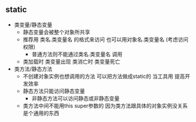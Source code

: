 ## static 
- 类变量/静态变量
  - 静态变量会被整个对象所共享
  - 推荐用 类名.类变量名 的格式来访问 也可以用对象名.类变量名 (考虑访问权限)
    - 普通方法则不能通过类名.类变量名 调用
  - 类加载时 类变量出现 类消亡时 类变量死亡
- 类方法/静态方法
  - 不创建对象实例也想调用的方法  可以把方法做成static的 当工具用 提高开发效率
  - 静态方法只能访问静态变量 
    - 非静态方法可以访问静态或非静态变量 
  - 类方法中间不能用this super参数的  因为类方法跟具体的对象实例没关系 是个通用的东西